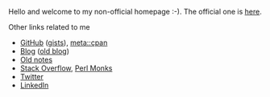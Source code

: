 Hello and welcome to my non-official homepage :-). The official one is [here](https://jreisinger.github.io/).

Other links related to me

* [GitHub](https://github.com/jreisinger) ([gists](https://gist.github.com/search?q=user%3Ajreisinger)), [meta::cpan](https://metacpan.org/author/REISINGE)
* [Blog](https://jreisinger.github.io/blog2/) ([old blog](https://jreisinger.blogspot.com))
* [Old notes](https://jreisinger.github.io/notes/)
* [Stack Overflow](https://stackoverflow.com/users/1039320/jreisinger), [Perl Monks](https://perlmonks.org/?node_id=6364;user=reisinge)
* [Twitter](https://twitter.com/JozefReisinger)
* [LinkedIn](https://www.linkedin.com/in/jozefreisinger/)
